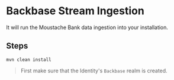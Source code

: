 # Backbase Stream Ingestion

It will run the Moustache Bank data ingestion into your installation. 

## Steps

```shell
mvn clean install
```

> First make sure that the Identity's `Backbase` realm is created.
